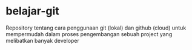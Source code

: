 # belajar-git
Repository tentang cara penggunaan git (lokal) dan github (cloud) untuk mempermudah dalam proses pengembangan sebuah project yang melibatkan banyak developer
